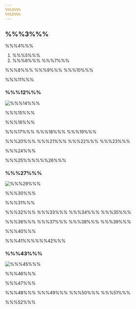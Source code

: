 ```yaml
---
%%%1%%%
%%%2%%%
---
```


## %%%3%%%

%%%4%%%

1. %%%5%%%
2. %%%6%%% %%%7%%%

%%%8%%% %%%9%%% %%%10%%%

%%%11%%%

### %%%12%%%

<img src="%%%13%%%" alt="%%%14%%%" class="left img-circle activity-img">

%%%15%%%

%%%16%%%

%%%17%%% %%%18%%%
%%%19%%%

%%%20%%% %%%21%%% %%%22%%%
%%%23%%%

%%%24%%%

%%%25%%%%%%26%%%

### %%%27%%%

<img src="%%%28%%%" alt="%%%29%%%" class="left img-circle activity-img">

%%%30%%%

%%%31%%%

%%%32%%% %%%33%%% %%%34%%%
%%%35%%%

%%%36%%% %%%37%%% %%%38%%%
%%%39%%%

%%%40%%%

%%%41%%%%%%42%%%

### %%%43%%%

<img src="%%%44%%%" alt="%%%45%%%" class="left img-circle activity-img">

%%%46%%%

%%%47%%%

%%%48%%% %%%49%%% %%%50%%%
%%%51%%%

%%%52%%%
